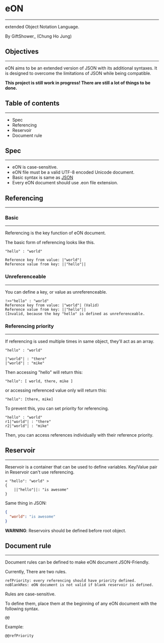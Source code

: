 # eON

---
extended Object Notation Language.

By GiftShower_ (Chung Ho Jung)

## Objectives

---
eON aims to be an extended version of JSON with its additional syntaxes.
It is designed to overcome the limitations of JSON while being compatible.

**This project is still work in progress! There are still a lot of things to be done.**

## Table of contents

---
- Spec
- Referencing
- Reservoir
- Document rule
## Spec

---
- eON is case-sensitive.
- eON file must be a valid UTF-8 encoded Unicode document.
- Basic syntax is same as [JSON](https://www.json.org/)
- Every eON document should use .eon file extension.

## Referencing

---

### Basic

---
Referencing is the key function of eON document.

The basic form of referencing looks like this.
```text
"hello" : "world"

Reference key from value: |"world"|
Reference value from key: ||"hello"||
```
### Unreferenceable

---
You can define a key, or value as unreferenceable.
```text
!>>"hello" : "world"
Reference key from value: |"world"| (Valid)
Reference value from key: ||"hello"|| 
(Invalid, because the key "hello" is defined as unreferenceable.
```

### Referencing priority

---
If referencing is used multiple times in same object, they'll act as an array.
```text
"hello" : "world"

|"world"| : "there"
|"world"| : "mike"
```
Then accessing "hello" will return this:
```text
"hello": [ world, there, mike ]
```
or accessing referenced value only will return this:
```text
"hello": [there, mike]
```

To prevent this, you can set priority for referencing.

```text
"hello" : "world"
r1|"world"| : "there"
r2|"world"| : "mike"
```
Then, you can access references individually with their reference priority.

## Reservoir

---
Reservoir is a container that can be used to define variables.
Key/Value pair in Reservoir can't use referencing.

```text
< "hello": "world" >
{
    ||"hello"||: "is awesome"
}
```

Same thing in JSON:
```json
{
  "world": "is awesome"
}
```

**WARNING**: Reservoirs should be defined before root object.

## Document rule

---
Document rules can be defined to make eON document JSON-Friendly.

Currently, There are two rules.
```text
refPriority: every referencing should have priority defined.
noBlankRes: eON document is not valid if blank reservoir is defined.
```
Rules are case-sensitive.

To define them, place them at the beginning of any eON document
with the following syntax.
```text
@@
```
Example:
```text
@@refPriority
```